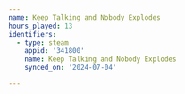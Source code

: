 ```yaml
---
name: Keep Talking and Nobody Explodes
hours_played: 13
identifiers:
  - type: steam
    appid: '341800'
    name: Keep Talking and Nobody Explodes
    synced_on: '2024-07-04'

---
```

